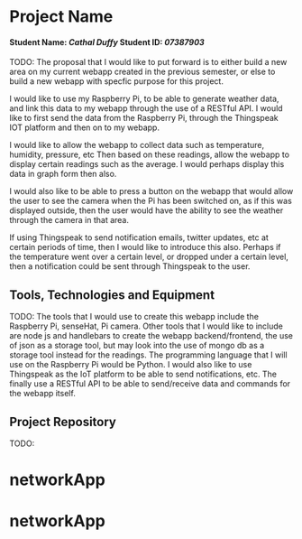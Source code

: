 # Project Name
#### Student Name: *Cathal Duffy*   Student ID: *07387903*

TODO: The proposal that I would like to put forward is to either build a new area on my current webapp created in the previous semester, or else to build a new webapp with specfic purpose for this project.

I would like to use my Raspberry Pi, to be able to generate weather data, and link this data to my webapp through the use of a RESTful API. I would like to first send the data from the Raspberry Pi, through the Thingspeak IOT platform and then on to my webapp. 

I would like to allow the webapp to collect data such as temperature, humidity, pressure, etc Then based on these readings, allow the webapp to display certain readings such as the average. I would perhaps display this data in graph form then also. 

I would also like to be able to press a button on the webapp that would allow the user to see the camera when the Pi has been switched on, as if this was displayed outside, then the user would have the ability to see the weather through the camera in that area. 

If using Thingspeak to send notification emails, twitter updates, etc at certain periods of time, then I would like to introduce this also. Perhaps if the temperature went over a certain level, or dropped under a certain level, then a notification could be sent through Thingspeak to the user. 

## Tools, Technologies and Equipment

TODO: The tools that I would use to create this webapp include the Raspberry Pi, senseHat, Pi camera. Other tools that I would like to include are node js and handlebars to create the webapp backend/frontend, the use of json as a storage tool, but may look into the use of mongo db as a storage tool instead for the readings. The programming language that I will use on the Raspberry Pi would be Python. I would also like to use Thingspeak as the IoT platform to be able to send notifications, etc. The finally use a RESTful API to be able to send/receive data and commands for the webapp itself.

## Project Repository
TODO: 


# networkApp
# networkApp
